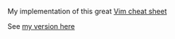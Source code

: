 My implementation of this great [Vim cheat
sheet](http://naleid.com/blog/2010/10/04/vim-movement-shortcuts-wallpaper/)

See [my version here](https://jorgehatccrma.github.io/vimmmoves.html)

